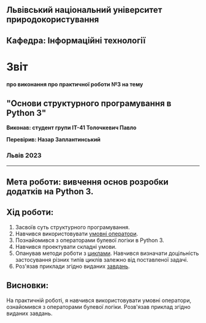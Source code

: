 ## Львівський національний університет природокористування

## Кафедра: Інформаційні технології


# Звіт
#### про виконання про практичної роботи №3 на тему 

## "Основи структурного програмування в Python 3"

**Виконав: студент групи ІТ-41 Толочкевич Павло**

**Перевірив: Назар Заплантинський**

### Львів 2023
-------------------------------------------------------------
## Мета роботи: вивчення основ розробки додатків на Python 3.
## Хід роботи:
1. Засвоїв суть структурного програмування.
2. Навчився використовувати [умовні оператори](/pr3/script1.py). 
3. Познайомився з операторами булевої логіки в Python 3.
4. Навчився проектувати складні умови.
5. Опанував методи роботи з [циклами](/pr3/script3.py). Навчився визначати доцільність застосування різних типів циклів залежно від поставленої задачі.
6. Роз'язав приклади згідно виданих [завдань](/pr3/script2.py).

## Висновки:
 На практичній роботі, я навчився використовувати умовні оператори, ознайомився з операторами булевої логіки. Розв'язав приклад згідно виданих завдань.
